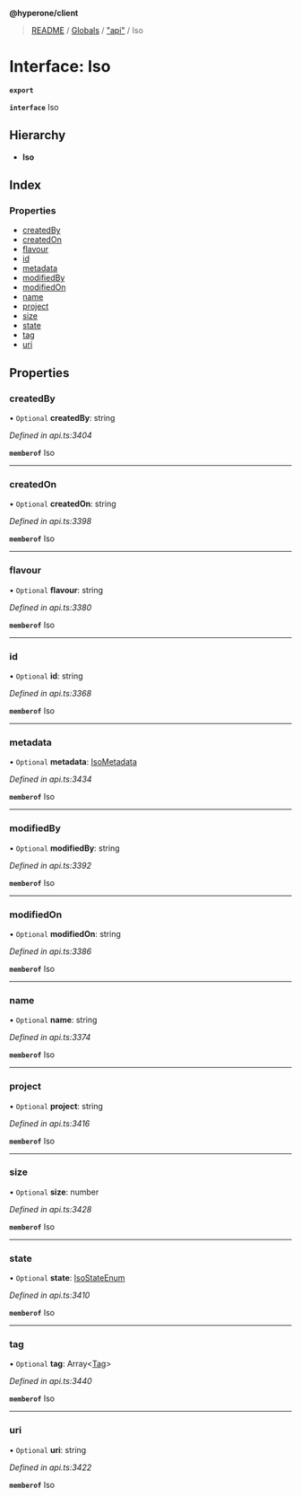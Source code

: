 **@hyperone/client**

> [README](../README.md) / [Globals](../globals.md) / ["api"](../modules/_api_.md) / Iso

# Interface: Iso

**`export`** 

**`interface`** Iso

## Hierarchy

* **Iso**

## Index

### Properties

* [createdBy](_api_.iso.md#createdby)
* [createdOn](_api_.iso.md#createdon)
* [flavour](_api_.iso.md#flavour)
* [id](_api_.iso.md#id)
* [metadata](_api_.iso.md#metadata)
* [modifiedBy](_api_.iso.md#modifiedby)
* [modifiedOn](_api_.iso.md#modifiedon)
* [name](_api_.iso.md#name)
* [project](_api_.iso.md#project)
* [size](_api_.iso.md#size)
* [state](_api_.iso.md#state)
* [tag](_api_.iso.md#tag)
* [uri](_api_.iso.md#uri)

## Properties

### createdBy

• `Optional` **createdBy**: string

*Defined in api.ts:3404*

**`memberof`** Iso

___

### createdOn

• `Optional` **createdOn**: string

*Defined in api.ts:3398*

**`memberof`** Iso

___

### flavour

• `Optional` **flavour**: string

*Defined in api.ts:3380*

**`memberof`** Iso

___

### id

• `Optional` **id**: string

*Defined in api.ts:3368*

**`memberof`** Iso

___

### metadata

• `Optional` **metadata**: [IsoMetadata](_api_.isometadata.md)

*Defined in api.ts:3434*

**`memberof`** Iso

___

### modifiedBy

• `Optional` **modifiedBy**: string

*Defined in api.ts:3392*

**`memberof`** Iso

___

### modifiedOn

• `Optional` **modifiedOn**: string

*Defined in api.ts:3386*

**`memberof`** Iso

___

### name

• `Optional` **name**: string

*Defined in api.ts:3374*

**`memberof`** Iso

___

### project

• `Optional` **project**: string

*Defined in api.ts:3416*

**`memberof`** Iso

___

### size

• `Optional` **size**: number

*Defined in api.ts:3428*

**`memberof`** Iso

___

### state

• `Optional` **state**: [IsoStateEnum](../enums/_api_.isostateenum.md)

*Defined in api.ts:3410*

**`memberof`** Iso

___

### tag

• `Optional` **tag**: Array\<[Tag](_api_.tag.md)>

*Defined in api.ts:3440*

**`memberof`** Iso

___

### uri

• `Optional` **uri**: string

*Defined in api.ts:3422*

**`memberof`** Iso
